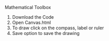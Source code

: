 Mathematical Toolbox

1. Download the Code 
2. Open Canvas.html
3. To draw click on the compass, label or ruler
4. Save option to save the drawing
